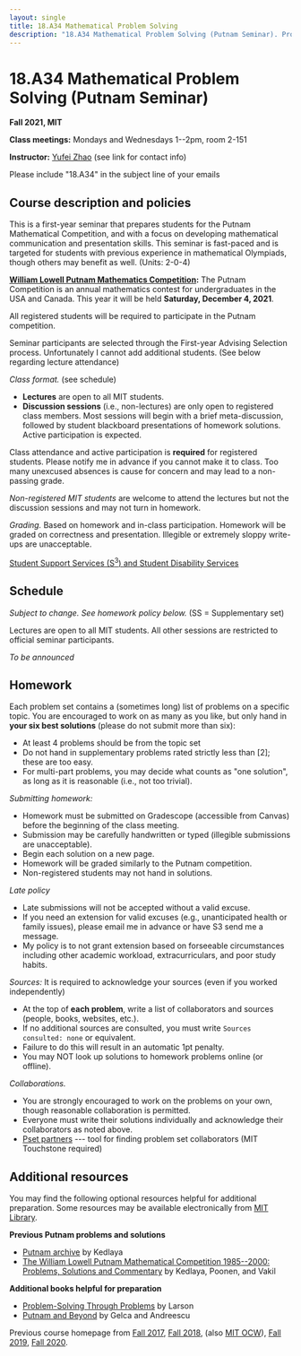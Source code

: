 ```yaml
---
layout: single
title: 18.A34 Mathematical Problem Solving
description: "18.A34 Mathematical Problem Solving (Putnam Seminar). Prof. Yufei Zhao"
---
```


# 18.A34 Mathematical Problem Solving (Putnam Seminar)

**Fall 2021, MIT**

**Class meetings:** Mondays and Wednesdays 1--2pm, room 2-151

**Instructor:** [Yufei Zhao](http://yufeizhao.com) (see link for contact info)

Please include "18.A34" in the subject line of your emails


## Course description and policies

This is a first-year seminar that prepares students for the Putnam Mathematical Competition, and with a focus on developing mathematical communication and presentation skills. 
This seminar is fast-paced and is targeted for students with previous experience in mathematical Olympiads, though others may benefit as well. (Units: 2-0-4)

**[William Lowell Putnam Mathematics Competition](http://math.scu.edu/putnam/):** The Putnam Competition is an annual mathematics
contest for undergraduates in the USA and Canada.  This year it will be held **Saturday, December 4, 2021**.

All registered students will be required to participate in the Putnam competition.

Seminar participants are selected through the First-year Advising Selection process. 
Unfortunately I cannot add additional students. (See below regarding lecture attendance)

_Class format._ (see schedule)
- **Lectures** are open to all MIT students.
- **Discussion sessions** (i.e., non-lectures) are only open to registered class members. Most sessions will begin with a brief meta-discussion, followed by student blackboard presentations of homework solutions. Active participation is expected.

Class attendance and active participation is **required** for registered students.
Please notify me in advance if you cannot make it to class.
Too many unexcused absences is cause for concern and may lead to a non-passing grade.

_Non-registered MIT students_ are welcome to attend the lectures but not the discussion sessions and may not turn in homework.

_Grading._ Based on homework and in-class participation.
Homework will be graded on correctness and presentation. 
Illegible or extremely sloppy write-ups are unacceptable.

[Student Support Services (S<sup>3</sup>) and Student Disability Services](s3)

## Schedule 

_Subject to change. See homework policy below._ (SS = Supplementary set)

Lectures are open to all MIT students.
All other sessions are restricted to official seminar participants.

_To be announced_

## Homework

Each problem set contains a (sometimes long) list of problems on a specific topic. You are encouraged to work on as many as you like, but only hand in **your six best solutions** (please do not submit more than six):

* At least 4 problems should be from the topic set
* Do not hand in supplementary problems rated strictly less than [2]; these are too easy. 
* For multi-part problems, you may decide what counts as "one solution", as long as it is reasonable (i.e., not too trivial).

_Submitting homework:_

* Homework must be submitted on Gradescope (accessible from Canvas) before the beginning of the class meeting. 
* Submission may be carefully handwritten or typed (illegible submissions are unacceptable).
* Begin each solution on a new page.
* Homework will be graded similarly to the Putnam competition. 
* Non-registered students may not hand in solutions.

_Late policy_ 
* Late submissions will not be accepted without a valid excuse.
* If you need an extension for valid excuses (e.g., unanticipated health or family issues), please email me in advance or have S3 send me a message.
* My policy is to not grant extension based on forseeable circumstances including other academic workload, extracurriculars, and poor study habits.


_Sources:_ It is required to acknowledge your sources (even if you worked independently)

* At the top of **each problem**, write a list of collaborators and sources (people, books, websites, etc.). 
* If no additional sources are consulted, you must write `Sources consulted: none` or equivalent. 
* Failure to do this will result in an automatic 1pt penalty. 
* You may NOT look up solutions to homework problems online (or offline).

_Collaborations._ 
* You are strongly encouraged to work on the problems on your own, though reasonable collaboration is permitted. 
* Everyone must write their solutions individually and acknowledge their collaborators as noted above.
* [Pset partners](https://psetpartners.mit.edu/) --- tool for finding problem set collaborators (MIT Touchstone required)


## Additional resources

You may find the following optional resources helpful for additional preparation.
Some resources may be available electronically from [MIT Library](https://libraries.mit.edu/).

**Previous Putnam problems and solutions**

- [Putnam archive](http://kskedlaya.org/putnam-archive/) by Kedlaya
- [The William Lowell Putnam Mathematical Competition 1985--2000: Problems, Solutions and Commentary](https://www.amazon.com/William-Lowell-Mathematical-Competition-1985-2000/dp/0883858274) by Kedlaya, Poonen, and Vakil

**Additional books helpful for preparation**

- [Problem-Solving Through Problems](https://www.amazon.com/Problem-Solving-Through-Problems-Problem-Mathematics/dp/0387961712/) by Larson
- [Putnam and Beyond](https://www.amazon.com/Putnam-Beyond-Razvan-Gelca/dp/0387257659/) by Gelca and Andreescu

Previous course homepage from 
[Fall 2017](fa17/), 
[Fall 2018](fa18/),
(also [MIT OCW](https://ocw.mit.edu/courses/mathematics/18-a34-mathematical-problem-solving-putnam-seminar-fall-2018/)), 
[Fall 2019](fa19/),
[Fall 2020](fa20/).